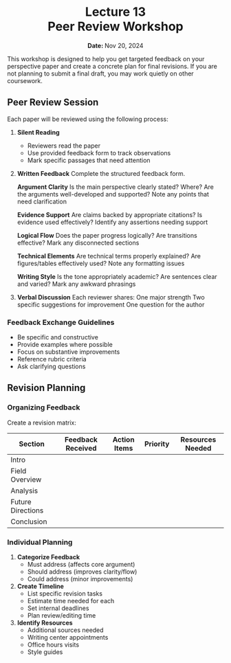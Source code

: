 <h1 align="center">
<b>Lecture 13</b><br>
Peer Review Workshop
</h1>
<p align="center"><b>Date: </b>Nov 20, 2024</p>

This workshop is designed to help you get targeted feedback on your perspective paper and create a concrete plan for final revisions. If you are not planning to submit a final draft, you may work quietly on other coursework.

## Peer Review Session

Each paper will be reviewed using the following process:

1.  **Silent Reading**
    -   Reviewers read the paper
    -   Use provided feedback form to track observations
    -   Mark specific passages that need attention
2.  **Written Feedback**
    Complete the structured feedback form.

    **Argument Clarity** Is the main perspective clearly stated? Where?
    Are the arguments well-developed and supported?
    Note any points that need clarification

    **Evidence Support** Are claims backed by appropriate citations?
    Is evidence used effectively?
    Identify any assertions needing support

    **Logical Flow**
    Does the paper progress logically?
    Are transitions effective?
    Mark any disconnected sections

    **Technical Elements**
    Are technical terms properly explained?
    Are figures/tables effectively used?
    Note any formatting issues

    **Writing Style**
    Is the tone appropriately academic?
    Are sentences clear and varied?
    Mark any awkward phrasings

3.  **Verbal Discussion**
    Each reviewer shares:
    One major strength
    Two specific suggestions for improvement
    One question for the author

### Feedback Exchange Guidelines

- Be specific and constructive
- Provide examples where possible
- Focus on substantive improvements
- Reference rubric criteria
- Ask clarifying questions

## Revision Planning

### Organizing Feedback

Create a revision matrix:

| Section | Feedback Received | Action Items | Priority | Resources Needed |
|---------|------------------|--------------|----------|------------------|
| Intro | | | | |
| Field Overview | | | | |
| Analysis | | | | |
| Future Directions | | | | |
| Conclusion | | | | |

### Individual Planning

1. **Categorize Feedback**
    - Must address (affects core argument)
    - Should address (improves clarity/flow)
    - Could address (minor improvements)
2. **Create Timeline**
    - List specific revision tasks
    - Estimate time needed for each
    - Set internal deadlines
    - Plan review/editing time
3. **Identify Resources**
    - Additional sources needed
    - Writing center appointments
    - Office hours visits
    - Style guides
